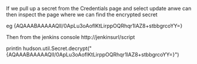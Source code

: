 If we pull up a secret from the Credentials page and select update anwe can then inspect the page where we can find the encrypted secret

eg {AQAAABAAAAAQlI/0ApLu3oAoflKtLirppOQRhqr1lAZ8+stbbgrcoYY=}

Then from the jenkins console  http://jenkinsurl/script 

println hudson.util.Secret.decrypt("{AQAAABAAAAAQlI/0ApLu3oAoflKtLirppOQRhqr1lAZ8+stbbgrcoYY=}")


